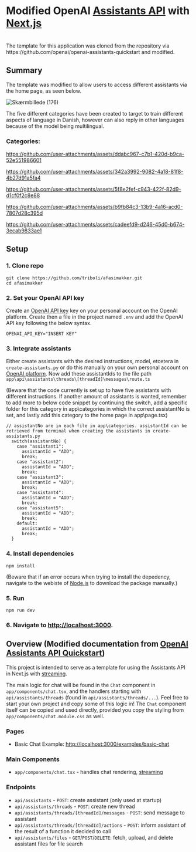 # Modified OpenAI [Assistants API](https://platform.openai.com/docs/assistants/overview) with [Next.js](https://nextjs.org/docs)
<br/>
The template for this application was cloned from the repository via https://github.com/openai/openai-assistants-quickstart and modified. 

## Summary
The template was modified to allow users to access different assistants via the home page, as seen below.

![Skærmbillede (176)](https://github.com/user-attachments/assets/34bee224-e725-43f7-94b9-4fd3da91bdbd)

The five different categories have been created to target to train different aspects of language in Danish, however can also reply in other languages because of the model being multilingual.

### Categories:



https://github.com/user-attachments/assets/ddabc967-c7b1-420d-b9ca-52e551986601



https://github.com/user-attachments/assets/342a3992-9082-4a18-81f8-4b27d91a5fa4



https://github.com/user-attachments/assets/5f8e2fef-c943-422f-82d9-d1cf0f2c8e88



https://github.com/user-attachments/assets/b9fb84c3-13b9-4a16-acd0-7807d28c395d



https://github.com/user-attachments/assets/cadeefd9-d246-45d0-b674-3ecab9833ae1








## Setup
### 1. Clone repo

```shell
git clone https://github.com/triboli/afasimakker.git
cd afasimakker
```
### 2. Set your OpenAI API key
Create an [OpenAI API key](https://platform.openai.com/api-keys) key on your personal account on the OpenAI platform. Create then a file in the project named `.env` and add the OpenAI API key following the below syntax. 

```shell
OPENAI_API_KEY="INSERT KEY"
```

### 3. Integrate assistants

Either create assistants with the desired instructions, model, etcetera in `create-assistants.py` or do this manually on your own personal account on [OpenAI platform](https://platform.openai.com/playground/assistants). Now add these assistantIds to the file path `app\api\assistants\threads\[threadId]\messages\route.ts` 

(Beware that the code currently is set up to have five assistants with different instructions. If another amount of assistants is wanted, remember to add more to below code snippet by continuing the switch, add a specific folder for this category in app\categories in which the correct assistantNo is set, and lastly add this category to the home page in app\page.tsx) 

```shell
// assistantNo are in each file in app\categories. assistantId can be retrieved from terminal when creating the assistants in create-assistants.py
  switch(assistantNo) {
    case "assistant1":
      assistantId = "ADD";
      break;
    case "assistant2":
      assistantId = "ADD";
      break;
    case "assistant3":
      assistantId = "ADD";
      break;
    case "assistant4":
      assistantId = "ADD";
      break;
    case "assistant5":
      assistantId = "ADD";
      break;
    default:
      assistantId = "ADD";
      break;
  }
```

### 4. Install dependencies

```shell
npm install
```

(Beware that if an error occurs when trying to install the depedency, navigate to the webiste of [Node.js](https://nodejs.org/en) to download the package manually.)

### 5. Run

```shell
npm run dev
```

### 6. Navigate to [http://localhost:3000](http://localhost:3000).

## Overview (Modified documentation from [OpenAI Assistants API Quickstart](https://github.com/openai/openai-assistants-quickstart/))

This project is intended to serve as a template for using the Assistants API in Next.js with [streaming](https://platform.openai.com/docs/assistants/overview/step-4-create-a-run). 

The main logic for chat will be found in the `Chat` component in `app/components/chat.tsx`, and the handlers starting with `api/assistants/threads` (found in `api/assistants/threads/...`). Feel free to start your own project and copy some of this logic in! The `Chat` component itself can be copied and used directly, provided you copy the styling from `app/components/chat.module.css` as well.

### Pages

- Basic Chat Example: [http://localhost:3000/examples/basic-chat](http://localhost:3000/examples/basic-chat)

### Main Components

- `app/components/chat.tsx` - handles chat rendering, [streaming](https://platform.openai.com/docs/assistants/overview?context=with-streaming)

### Endpoints

- `api/assistants` - `POST`: create assistant (only used at startup)
- `api/assistants/threads` - `POST`: create new thread
- `api/assistants/threads/[threadId]/messages` - `POST`: send message to assistant
- `api/assistants/threads/[threadId]/actions` - `POST`: inform assistant of the result of a function it decided to call
- `api/assistants/files` - `GET`/`POST`/`DELETE`: fetch, upload, and delete assistant files for file search
